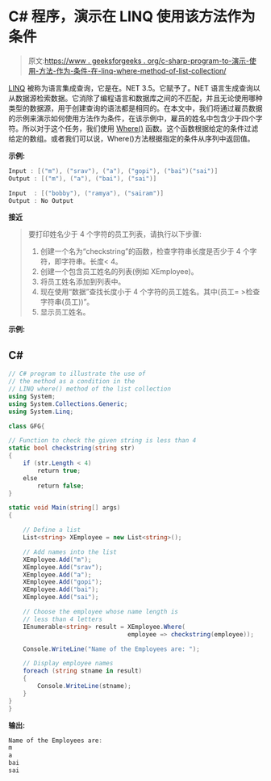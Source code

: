 # C# 程序，演示在 LINQ 使用该方法作为条件

> 原文:[https://www . geeksforgeeks . org/c-sharp-program-to-演示-使用-方法-作为-条件-在-linq-where-method-of-list-collection/](https://www.geeksforgeeks.org/c-sharp-program-to-demonstrate-the-use-of-the-method-as-a-condition-in-the-linq-where-method-of-list-collection/)

[LINQ](https://www.geeksforgeeks.org/linq-language-integrated-query/) 被称为语言集成查询，它是在。NET 3.5。它赋予了。NET 语言生成查询以从数据源检索数据。它消除了编程语言和数据库之间的不匹配，并且无论使用哪种类型的数据源，用于创建查询的语法都是相同的。在本文中，我们将通过雇员数据的示例来演示如何使用方法作为条件，在该示例中，雇员的姓名中包含少于四个字符。所以对于这个任务，我们使用 [Where()](https://www.geeksforgeeks.org/linq-filtering-operator-where/) 函数。这个函数根据给定的条件过滤给定的数组。或者我们可以说，Where()方法根据指定的条件从序列中返回值。

**示例:**

```cs
Input : [("m"), ("srav"), ("a"), ("gopi"), ("bai")("sai")]
Output : [("m"), ("a"), ("bai"), ("sai")]

Input  : [("bobby"), ("ramya"), ("sairam")]
Output : No Output
```

**接近**

> 要打印姓名少于 4 个字符的员工列表，请执行以下步骤:
> 
> 1.  创建一个名为“checkstring”的函数，检查字符串长度是否少于 4 个字符，即字符串。长度< 4。
> 2.  创建一个包含员工姓名的列表(例如 XEmployee)。
> 3.  将员工姓名添加到列表中。
> 4.  现在使用“数据”查找长度小于 4 个字符的员工姓名。其中(员工= >检查字符串(员工))”。
> 5.  显示员工姓名。

**示例:**

## C#

```cs
// C# program to illustrate the use of
// the method as a condition in the 
// LINQ where() method of the list collection
using System;
using System.Collections.Generic;
using System.Linq;

class GFG{

// Function to check the given string is less than 4
static bool checkstring(string str)
{
    if (str.Length < 4)
        return true;
    else
        return false;
}

static void Main(string[] args)
{

    // Define a list
    List<string> XEmployee = new List<string>();

    // Add names into the list
    XEmployee.Add("m");
    XEmployee.Add("srav");
    XEmployee.Add("a");
    XEmployee.Add("gopi");
    XEmployee.Add("bai");
    XEmployee.Add("sai");

    // Choose the employee whose name length is
    // less than 4 letters 
    IEnumerable<string> result = XEmployee.Where(
                                 employee => checkstring(employee));

    Console.WriteLine("Name of the Employees are: ");

    // Display employee names
    foreach (string stname in result)
    {
        Console.WriteLine(stname);
    }
}
}
```

**输出:**

```cs
Name of the Employees are: 
m
a
bai
sai
```